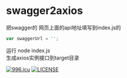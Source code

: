 # swagger2axios

把swagger的 网页上面的api地址填写到index.js的  
```javascript
var swaggerUrl = '';
```
运行 node index.js  
生成axios实例接口到target目录  


<a href="https://996.icu"><img src="https://img.shields.io/badge/link-996.icu-red.svg" alt="996.icu"></a> 
[![LICENSE](https://img.shields.io/badge/license-NPL%20(The%20996%20Prohibited%20License)-blue.svg)](https://github.com/996icu/996.ICU/blob/master/LICENSE)
